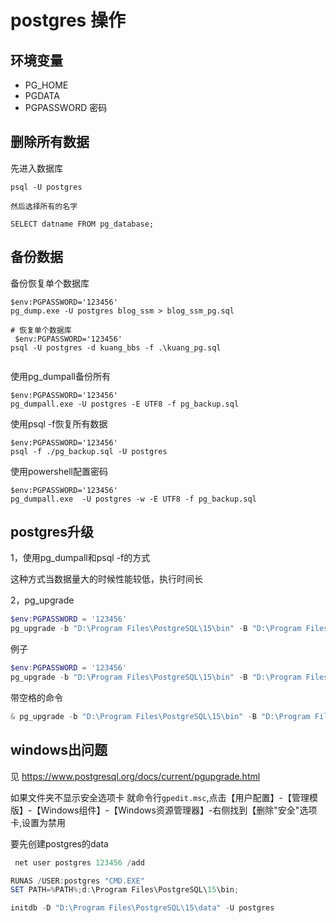 
# postgres 操作

## 环境变量

- PG_HOME
- PGDATA
- PGPASSWORD   密码


## 删除所有数据

先进入数据库


```
psql -U postgres

然后选择所有的名字

SELECT datname FROM pg_database;
```

## 备份数据

备份恢复单个数据库
```
$env:PGPASSWORD='123456'
pg_dump.exe -U postgres blog_ssm > blog_ssm_pg.sql

# 恢复单个数据库
 $env:PGPASSWORD='123456'
psql -U postgres -d kuang_bbs -f .\kuang_pg.sql
 
```

使用pg_dumpall备份所有

```
$env:PGPASSWORD='123456'
pg_dumpall.exe -U postgres -E UTF8 -f pg_backup.sql
```

使用psql -f恢复所有数据
```
$env:PGPASSWORD='123456'
psql -f ./pg_backup.sql -U postgres
```


使用powershell配置密码

```
$env:PGPASSWORD='123456'
pg_dumpall.exe  -U postgres -w -E UTF8 -f pg_backup.sql
```
## postgres升级

1，使用pg_dumpall和psql -f的方式

这种方式当数据量大的时候性能较低，执行时间长

2，pg_upgrade

```powershell
$env:PGPASSWORD = '123456'
pg_upgrade -b "D:\Program Files\PostgreSQL\15\bin" -B "D:\Program Files\PostgreSQL\16\bin" -d "D:\Program Files\PostgreSQL\15\data" -D "D:\Program Files\PostgreSQL\16\data" -U postgres
```
 
 例子
```powershell
$env:PGPASSWORD = '123456'
pg_upgrade -b "D:\Program Files\PostgreSQL\15\bin" -B "D:\Program Files\PostgreSQL\16\bin" -d "D:\Program Files\PostgreSQL\15\data" -D "D:\Program Files\PostgreSQL\16\data" -U postgres
```

带空格的命令

```powershell
& pg_upgrade -b "D:\Program Files\PostgreSQL\15\bin" -B "D:\Program Files\PostgreSQL\16\bin" -d "D:\Program Files\PostgreSQL\15\data" -D "D:\Program Files\PostgreSQL\16\data" -U postgres
```



## windows出问题

见
https://www.postgresql.org/docs/current/pgupgrade.html

如果文件夹不显示安全选项卡
就命令行`gpedit.msc`,点击【用户配置】-【管理模版】-【Windows组件】-【Windows资源管理器】-右侧找到【删除"安全"选项卡,设置为禁用

要先创建postgres的data
```powershell
 net user postgres 123456 /add

RUNAS /USER:postgres "CMD.EXE"
SET PATH=%PATH%;d:\Program Files\PostgreSQL\15\bin;

initdb -D "D:\Program Files\PostgreSQL\15\data" -U postgres
```